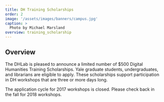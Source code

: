```yaml
---
title: DH Training Scholarships
order: 2
image: '/assets/images/banners/campus.jpg'
caption: >
  Photo by Michael Marsland
overview: training_scholarship
---
```


<h2 class="subheading">Overview</h2>

The DHLab is pleased to announce a limited number of $500 Digital Humanities Training Scholarships. Yale graduate students, undergraduates, and librarians are eligible to apply. These scholarships support participation in DH workshops that are three or more days long.

The application cycle for 2017 workshops is closed. Please check back in the fall for 2018 workshops.

